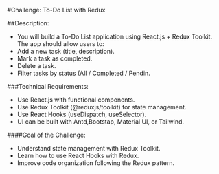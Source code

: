 #Challenge: To-Do List with Redux

##Description:
- You will build a To-Do List application using React.js + Redux Toolkit. The app should allow users to:
- Add a new task (title, description).
- Mark a task as completed.
- Delete a task.
- Filter tasks by status (All / Completed / Pendin.

###Technical Requirements:
- Use React.js with functional components.
- Use Redux Toolkit (@reduxjs/toolkit) for state management.
- Use React Hooks (useDispatch, useSelector).
- UI can be built with Antd,Bootstap, Material UI, or Tailwind.

####Goal of the Challenge:
- Understand state management with Redux Toolkit.
- Learn how to use React Hooks with Redux.
- Improve code organization following the Redux pattern.

